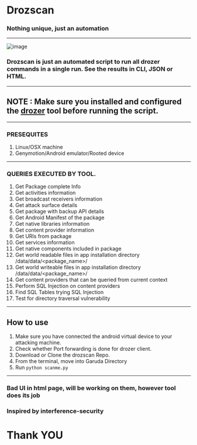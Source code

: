 # Drozscan
### Nothing unique, just an automation
---

![image](https://user-images.githubusercontent.com/100226024/155892663-669e4fcc-1869-4472-95f1-10bd589f987b.png)

### Drozscan is just an automated script to run all drozer commands in a single run. See the results in CLI, JSON or HTML.
---

## NOTE : Make sure you installed and configured the [drozer](https://labs.f-secure.com/tools/drozer/) tool before running the script.
---

### PRESEQUITES
1. Linux/OSX machine
2. Genymotion/Android emulator/Rooted device

---

### QUERIES EXECUTED BY TOOL.
1. Get Package complete Info
2. Get activities information
3. Get broadcast receivers information
4. Get attack surface details
5. Get package with backup API details
6. Get Android Manifest of the package
7. Get native libraries information
8. Get content provider information
9. Get URIs from package
10. Get services information
11. Get native components included in package
12. Get world readable files in app installation directory /data/data/<package_name>/
13. Get world writeable files in app installation directory /data/data/<package_name>/
14. Get content providers that can be queried from current context
15. Perform SQL Injection on content providers
16. Find SQL Tables trying SQL Injection
17. Test for directory traversal vulnerability

---


## How to use
1. Make sure you have connected the android virtual device to your attacking machine.
2. Check whether Port forwarding is done for drozer client.
3. Download or Clone the drozscan Repo.
4. From the terminal, move into Garuda Directory
5. Run ```python scanme.py```

---

### Bad UI in html page, will be working on them, however tool does its job

### Inspired by interference-security
# Thank YOU

